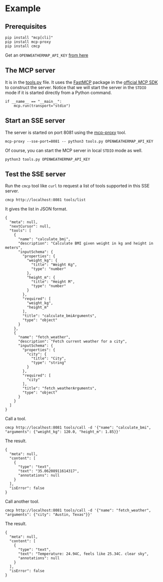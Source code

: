 # Example

## Prerequisites

```
pip install "mcp[cli]"
pip install mcp-proxy
pip install cmcp
```

Get an `OPENWEATHERMAP_API_KEY` [from here](https://openweathermap.org/api)

## The MCP server

It is in the [tools.py](tools.py) file.
It uses the [FastMCP](https://github.com/jlowin/fastmcp) package in the [official MCP SDK](https://github.com/modelcontextprotocol/python-sdk) to construct the server.
Notice that we will start the server in the `STDIO` mode if it is started directly from a Python command.

```
if __name__ == "__main__":
    mcp.run(transport="stdio")
```

## Start an SSE server

The server is started on port 8081 using the [mcp-proxy](https://github.com/sparfenyuk/mcp-proxy) tool.

```
mcp-proxy --sse-port=8081 -- python3 tools.py OPENWEATHERMAP_API_KEY
```

Of course, you can start the MCP server in local `STDIO` mode as well.

```
python3 tools.py OPENWEATHERMAP_API_KEY
```

## Test the SSE server

Run the `cmcp` tool like `curl` to request a list of tools supported in this SSE server.

```
cmcp http://localhost:8081 tools/list
```

It gives the list in JSON format.

```
{
  "meta": null,
  "nextCursor": null,
  "tools": [
    {
      "name": "calculate_bmi",
      "description": "Calculate BMI given weight in kg and height in meters",
      "inputSchema": {
        "properties": {
          "weight_kg": {
            "title": "Weight Kg",
            "type": "number"
          },
          "height_m": {
            "title": "Height M",
            "type": "number"
          }
        },
        "required": [
          "weight_kg",
          "height_m"
        ],
        "title": "calculate_bmiArguments",
        "type": "object"
      }
    },
    {
      "name": "fetch_weather",
      "description": "Fetch current weather for a city",
      "inputSchema": {
        "properties": {
          "city": {
            "title": "City",
            "type": "string"
          }
        },
        "required": [
          "city"
        ],
        "title": "fetch_weatherArguments",
        "type": "object"
      }
    }
  ]
}
```

Call a tool.

```
cmcp http://localhost:8081 tools/call -d '{"name": "calculate_bmi", "arguments": {"weight_kg": 120.0, "height_m": 1.85}}'
```

The result.

```
{
  "meta": null,
  "content": [
    {
      "type": "text",
      "text": "35.06208911614317",
      "annotations": null
    }
  ],
  "isError": false
}
```

Call another tool.

```
cmcp http://localhost:8081 tools/call -d '{"name": "fetch_weather", "arguments": {"city": "Austin, Texas"}}'
```

The result.

```
{
  "meta": null,
  "content": [
    {
      "type": "text",
      "text": "Temperature: 24.94C, feels like 25.34C. clear sky",
      "annotations": null
    }
  ],
  "isError": false
}
```

